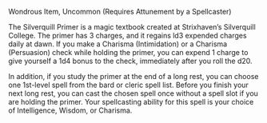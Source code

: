 Wondrous Item, Uncommon (Requires Attunement by a Spellcaster) 

The Silverquill Primer is a magic textbook created at Strixhaven’s Silverquill College. The primer has 3 charges, and it regains ld3 expended charges daily at dawn. If you make a Charisma (Intimidation) or a Charisma (Persuasion) check while holding the primer, you can expend 1 charge to give yourself a 1d4 bonus to the check, immediately after you roll the d20. 

In addition, if you study the primer at the end of a long rest, you can choose one 1st-level spell from the bard or cleric spell list. Before you finish your next long rest, you can cast the chosen spell once without a spell slot if you are holding the primer. Your spellcasting ability for this spell is your choice of Intelligence, Wisdom, or Charisma.